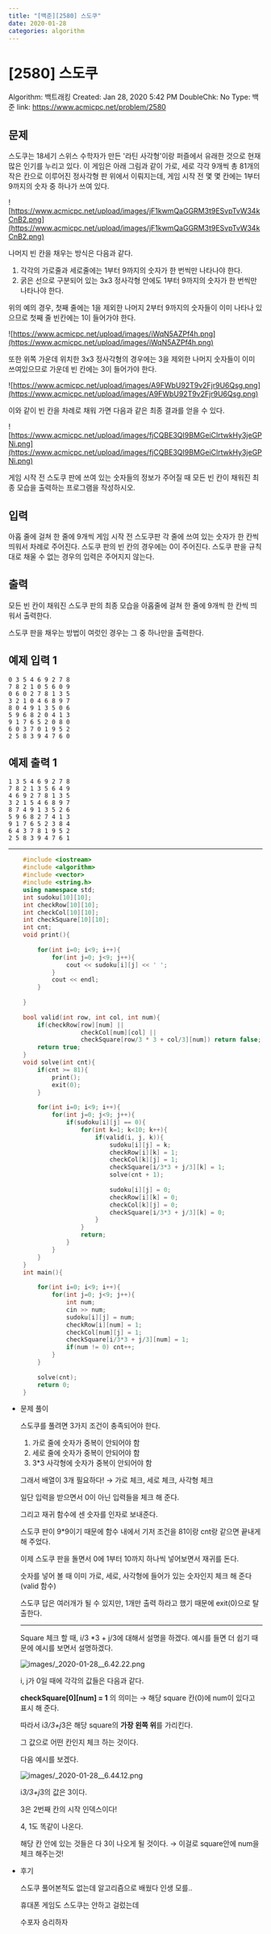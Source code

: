 ```yaml
---
title: "[백준][2580] 스도쿠"
date: 2020-01-28
categories: algorithm
---
```

# [2580] 스도쿠

Algorithm: 백트래킹
Created: Jan 28, 2020 5:42 PM
DoubleChk: No
Type: 백준
link: https://www.acmicpc.net/problem/2580

## 문제

스도쿠는 18세기 스위스 수학자가 만든 '라틴 사각형'이랑 퍼즐에서 유래한 것으로 현재 많은 인기를 누리고 있다. 이 게임은 아래 그림과 같이 가로, 세로 각각 9개씩 총 81개의 작은 칸으로 이루어진 정사각형 판 위에서 이뤄지는데, 게임 시작 전 몇 몇 칸에는 1부터 9까지의 숫자 중 하나가 쓰여 있다.

![https://www.acmicpc.net/upload/images/jF1kwmQaGGRM3t9ESvpTvW34kCnB2.png](https://www.acmicpc.net/upload/images/jF1kwmQaGGRM3t9ESvpTvW34kCnB2.png)

나머지 빈 칸을 채우는 방식은 다음과 같다.

1. 각각의 가로줄과 세로줄에는 1부터 9까지의 숫자가 한 번씩만 나타나야 한다.
2. 굵은 선으로 구분되어 있는 3x3 정사각형 안에도 1부터 9까지의 숫자가 한 번씩만 나타나야 한다.

위의 예의 경우, 첫째 줄에는 1을 제외한 나머지 2부터 9까지의 숫자들이 이미 나타나 있으므로 첫째 줄 빈칸에는 1이 들어가야 한다.

![https://www.acmicpc.net/upload/images/iWqN5AZPf4h.png](https://www.acmicpc.net/upload/images/iWqN5AZPf4h.png)

또한 위쪽 가운데 위치한 3x3 정사각형의 경우에는 3을 제외한 나머지 숫자들이 이미 쓰여있으므로 가운데 빈 칸에는 3이 들어가야 한다.

![https://www.acmicpc.net/upload/images/A9FWbU92T9v2Fjr9U6Qsg.png](https://www.acmicpc.net/upload/images/A9FWbU92T9v2Fjr9U6Qsg.png)

이와 같이 빈 칸을 차례로 채워 가면 다음과 같은 최종 결과를 얻을 수 있다.

![https://www.acmicpc.net/upload/images/fjCQBE3QI9BMGeiClrtwkHy3jeGPNi.png](https://www.acmicpc.net/upload/images/fjCQBE3QI9BMGeiClrtwkHy3jeGPNi.png)

게임 시작 전 스도쿠 판에 쓰여 있는 숫자들의 정보가 주어질 때 모든 빈 칸이 채워진 최종 모습을 출력하는 프로그램을 작성하시오.

## 입력

아홉 줄에 걸쳐 한 줄에 9개씩 게임 시작 전 스도쿠판 각 줄에 쓰여 있는 숫자가 한 칸씩 띄워서 차례로 주어진다. 스도쿠 판의 빈 칸의 경우에는 0이 주어진다. 스도쿠 판을 규칙대로 채울 수 없는 경우의 입력은 주어지지 않는다.

## 출력

모든 빈 칸이 채워진 스도쿠 판의 최종 모습을 아홉줄에 걸쳐 한 줄에 9개씩 한 칸씩 띄워서 출력한다.

스도쿠 판을 채우는 방법이 여럿인 경우는 그 중 하나만을 출력한다.

## 예제 입력 1

    0 3 5 4 6 9 2 7 8
    7 8 2 1 0 5 6 0 9
    0 6 0 2 7 8 1 3 5
    3 2 1 0 4 6 8 9 7
    8 0 4 9 1 3 5 0 6
    5 9 6 8 2 0 4 1 3
    9 1 7 6 5 2 0 8 0
    6 0 3 7 0 1 9 5 2
    2 5 8 3 9 4 7 6 0

## 예제 출력 1

    1 3 5 4 6 9 2 7 8
    7 8 2 1 3 5 6 4 9
    4 6 9 2 7 8 1 3 5
    3 2 1 5 4 6 8 9 7
    8 7 4 9 1 3 5 2 6
    5 9 6 8 2 7 4 1 3
    9 1 7 6 5 2 3 8 4
    6 4 3 7 8 1 9 5 2
    2 5 8 3 9 4 7 6 1

---
```c++
    #include <iostream>
    #include <algorithm>
    #include <vector>
    #include <string.h>
    using namespace std;
    int sudoku[10][10];
    int checkRow[10][10];
    int checkCol[10][10];
    int checkSquare[10][10];
    int cnt;
    void print(){
    
        for(int i=0; i<9; i++){
            for(int j=0; j<9; j++){
                cout << sudoku[i][j] << ' ';
            }
            cout << endl;
        }
    
    }
    
    bool valid(int row, int col, int num){
        if(checkRow[row][num] || 
    				checkCol[num][col] || 
    				checkSquare[row/3 * 3 + col/3][num]) return false;
        return true;
    }
    void solve(int cnt){
        if(cnt >= 81){
            print();
            exit(0);
        }
    
        for(int i=0; i<9; i++){
            for(int j=0; j<9; j++){
                if(sudoku[i][j] == 0){
                    for(int k=1; k<10; k++){
                        if(valid(i, j, k)){
                            sudoku[i][j] = k;
                            checkRow[i][k] = 1;
                            checkCol[k][j] = 1;
                            checkSquare[i/3*3 + j/3][k] = 1;
                            solve(cnt + 1);
    
                            sudoku[i][j] = 0;
                            checkRow[i][k] = 0;
                            checkCol[k][j] = 0;
                            checkSquare[i/3*3 + j/3][k] = 0;
                        }
                    }
                    return;
                }
            }
        }
    }
    int main(){
    
        for(int i=0; i<9; i++){
            for(int j=0; j<9; j++){
                int num;
                cin >> num;
                sudoku[i][j] = num;
                checkRow[i][num] = 1;
                checkCol[num][j] = 1;
                checkSquare[i/3*3 + j/3][num] = 1;
                if(num != 0) cnt++;
            }
        }
    
        solve(cnt);
        return 0;
    }
```
- 문제 풀이

    스도쿠를 풀려면 3가지 조건이 충족되어야 한다.

    1. 가로 줄에 숫자가 중복이 안되어야 함
    2. 세로 줄에 숫자가 중복이 안되어야 함
    3. 3*3 사각형에 숫자가 중복이 안되어야 함

    그래서 배열이 3개 필요하다! → 가로 체크, 세로 체크, 사각형 체크

    일단 입력을 받으면서 0이 아닌 입력들을 체크 해 준다.

    그리고 재귀 함수에 센 숫자를 인자로 보내준다.

    스도쿠 판이 9*9이기 때문에 함수 내에서 기저 조건을 81이랑 cnt랑 같으면 끝내게 해 주었다.

    이제 스도쿠 판을 돌면서 0에 1부터 10까지 하나씩 넣어보면서 재귀를 돈다.

    숫자를 넣어 볼 때 이미 가로, 세로, 사각형에 들어가 있는 숫자인지 체크 해 준다 (valid 함수)

    스도쿠 답은 여러개가 될 수 있지만, 1개만 출력 하라고 했기 때문에 exit(0)으로 탈출한다.

    ---

    Square 체크 할 때, i/3 *3 + j/3에 대해서 설명을 하겠다. 예시를 들면 더 쉽기 때문에 예시를 보면서 설명하겠다.

    ![images/_2020-01-28__6.42.22.png](images/_2020-01-28__6.42.22.png)

    i, j가 0일 때에 각각의 값들은 다음과 같다.

    **checkSquare[0][num] = 1** 의 의미는 → 해당 square 칸(0)에 num이 있다고 표시 해 준다.

    따라서 i*3/3+j*3은 해당 square의 **가장 왼쪽 위**를 가리킨다.

    그 값으로 어떤 칸인지 체크 하는 것이다.

    다음 예시를 보겠다.

    ![images/_2020-01-28__6.44.12.png](images/_2020-01-28__6.44.12.png)

    i*3/3+j*3의 값은 3이다.

    3은 2번째 칸의 시작 인덱스이다!

    4, 1도 똑같이 나온다.

    해당 칸 안에 있는 것들은 다 3이 나오게 될 것이다. → 이걸로 square안에 num을 체크 해주는것!

- 후기

    스도쿠 풀어본적도 없는데 알고리즘으로 배웠다 인생 모를..

    휴대폰 게임도 스도쿠는 안하고 걸렀는데

    수포자 승리하자